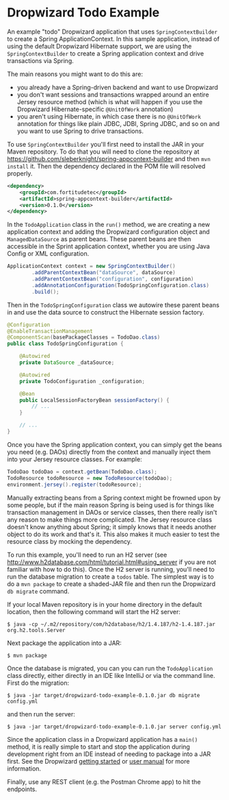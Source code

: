 # Dropwizard Todo Example

An example "todo" Dropwizard application that uses `SpringContextBuilder` to create a Spring ApplicationContext.
In this sample application, instead of using the default Dropwizard Hibernate support, we are using the
`SpringContextBuilder` to create a Spring application context and drive transactions via Spring.

The main reasons you might want to do this are:

* you already have a Spring-driven backend and want to use Dropwizard
* you don't want sessions and transactions wrapped around an entire Jersey resource method (which is what will
 happen if you use the Dropwizard Hibernate-specific `@UnitOfWork` annotation)
* you aren't using Hibernate, in which case there is no `@UnitOfWork` annotation for things like plain JDBC, JDBI,
Spring JDBC, and so on and you want to use Spring to drive transactions.

To use `SpringContextBuilder` you'll first need to install the JAR in your Maven repository. To do that you will need to
clone the repository at https://github.com/sleberknight/spring-appcontext-builder and then `mvn install` it.
Then the dependency declared in the POM file will resolved properly.

```xml
<dependency>
    <groupId>com.fortitudetec</groupId>
    <artifactId>spring-appcontext-builder</artifactId>
    <version>0.1.0</version>
</dependency>
```

In the `TodoApplication` class in the `run()` method, we are creating a new application context and adding the
Dropwizard configuration object and `ManagedDataSource` as parent beans. These parent beans are then accessible
in the Sprint application context, whether you are using Java Config or XML configuration.

```java
ApplicationContext context = new SpringContextBuilder()
        .addParentContextBean("dataSource", dataSource)
        .addParentContextBean("configuration", configuration)
        .addAnnotationConfiguration(TodoSpringConfiguration.class)
        .build();
```

Then in the `TodoSpringConfiguration` class we autowire these parent beans in and use the data source to construct the
Hibernate session factory.

```java
@Configuration
@EnableTransactionManagement
@ComponentScan(basePackageClasses = TodoDao.class)
public class TodoSpringConfiguration {

    @Autowired
    private DataSource _dataSource;

    @Autowired
    private TodoConfiguration _configuration;

    @Bean
    public LocalSessionFactoryBean sessionFactory() {
        // ...
    }

    // ...
}
```

Once you have the Spring application context, you can simply get the beans you need (e.g. DAOs) directly from the
context and manually inject them into your Jersey resource classes. For example:

```java
TodoDao todoDao = context.getBean(TodoDao.class);
TodoResource todoResource = new TodoResource(todoDao);
environment.jersey().register(todoResource);
```

Manually extracting beans from a Spring context might be frowned upon by some people, but if the main reason Spring is
being used is for things like transaction management in DAOs or service classes, then there really isn't any reason to
make things more complicated. The Jersey resource class doesn't know anything about Spring; it simply knows that it
needs another object to do its work and that's it. This also makes it much easier to test the resource class by mocking
the dependency.

To run this example, you'll need to run an H2 server (see http://www.h2database.com/html/tutorial.html#using_server if
you are not familiar with how to do this). Once the H2 server is running, you'll need to run the database migration
to create a `todos` table. The simplest way is to do a `mvn package` to create a shaded-JAR file and then run the
Dropwizard `db migrate` command.

If your local Maven repository is in your home directory in the default location, then the following command will
start the H2 server:

```
$ java -cp ~/.m2/repository/com/h2database/h2/1.4.187/h2-1.4.187.jar org.h2.tools.Server
```

Next package the application into a JAR:

```
$ mvn package
```

Once the database is migrated, you can you can run the `TodoApplication` class
directly, either directly in an IDE like IntelliJ or via the command line. First do the migration:

```
$ java -jar target/dropwizard-todo-example-0.1.0.jar db migrate config.yml
```

and then run the server:

```
$ java -jar target/dropwizard-todo-example-0.1.0.jar server config.yml
```

Since the application class in a Dropwizard application has a `main()` method, it is really simple to start and stop
the application during development right from an IDE instead of needing to package into a JAR first. See the
Dropwizard [getting started](http://www.dropwizard.io/getting-started.html) or
[user manual](http://www.dropwizard.io/manual/index.html) for more information.

Finally, use any REST client (e.g. the Postman Chrome app) to hit the endpoints.
